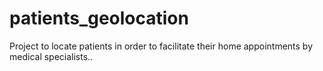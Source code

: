 # patients_geolocation
Project to locate patients in order to facilitate their home appointments by medical specialists..
